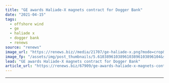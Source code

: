 ```yaml
---
title: "GE awards Haliade-X magnets contract for Dogger Bank"
date: "2021-04-15"
tags: 
  - offshore wind
  - ge
  - haliade x
  - dogger bank
  - renews
source: "renews"
image_url: "https://renews.biz//media/21707/ge-haliade-x.png?mode=crop&width=770&heightratio=0.6103896103896103896103896104&slimmage=true"
image_fp: "/assets/img/post_thumbnails/5.6103896103896103896103896104&slimmage=true"
lead: "GE awards Haliade-X magnets contract for Dogger Bank"
article_url: "https://renews.biz/67909/ge-awards-haliade-x-magnets-contract-for-dogger-bank/"
---
```


---

